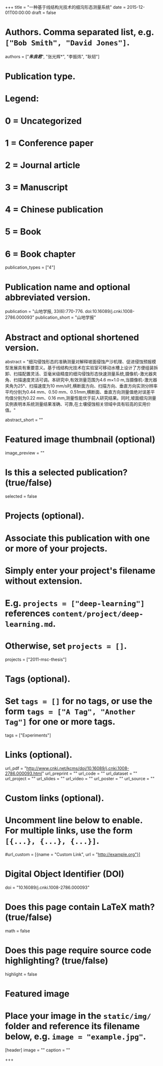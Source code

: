 +++
title = "一种基于线结构光技术的细沟形态测量系统"
date = 2015-12-01T00:00:00
draft = false

# Authors. Comma separated list, e.g. `["Bob Smith", "David Jones"]`.
authors = ["<b><I>朱良君</I></b>", "张光辉*", "李振炜", "耿韧"]

# Publication type.
# Legend:
# 0 = Uncategorized
# 1 = Conference paper
# 2 = Journal article
# 3 = Manuscript
# 4 = Chinese publication
# 5 = Book
# 6 = Book chapter
publication_types = ["4"]

# Publication name and optional abbreviated version.
publication = "山地学报, 33(6):770-776. doi:10.16089/j.cnki.1008-2786.000093"
publication_short = "山地学报"

# Abstract and optional shortened version.
abstract = "细沟侵蚀形态的准确测量对解释坡面侵蚀产沙机理、促进侵蚀预报模型发展具有重要意义。基于线结构光技术在实验室可移动水槽上设计了方便组装拆卸、扫描配置灵活、亚毫米级精度的细沟侵蚀形态快速测量系统,摄像机-激光器夹角、扫描速度灵活可调。本研究中,有效测量范围为4.6 m×1.0 m,当摄像机-激光器夹角为25°、扫描速度为10 mm/s时,横断面方向、扫描方向、垂直方向实测分辨率平均分别为0.44 mm、0.50 mm、0.51mm,横断面、垂直方向测量值绝对误差平均值分别为0.22 mm、0.16 mm,测量性能优于前人研究结果。同时,坡面细沟测量实例表明本系统测量结果准确、可靠,在土壤侵蚀相关领域中具有较高的实用价值。"

abstract_short = ""

# Featured image thumbnail (optional)
image_preview = ""

# Is this a selected publication? (true/false)
selected = false

# Projects (optional).
#   Associate this publication with one or more of your projects.
#   Simply enter your project's filename without extension.
#   E.g. `projects = ["deep-learning"]` references `content/project/deep-learning.md`.
#   Otherwise, set `projects = []`.
projects = ["2011-msc-thesis"]

# Tags (optional).
#   Set `tags = []` for no tags, or use the form `tags = ["A Tag", "Another Tag"]` for one or more tags.
tags = ["Experiments"]

# Links (optional).
url_pdf = "http://www.cnki.net/kcms/doi/10.16089/j.cnki.1008-2786.000093.html"
url_preprint = ""
url_code = ""
url_dataset = ""
url_project = ""
url_slides = ""
url_video = ""
url_poster = ""
url_source = ""

# Custom links (optional).
#   Uncomment line below to enable. For multiple links, use the form `[{...}, {...}, {...}]`.
#url_custom = [{name = "Custom Link", url = "http://example.org"}]

# Digital Object Identifier (DOI)
doi = "10.16089/j.cnki.1008-2786.000093"

# Does this page contain LaTeX math? (true/false)
math = false

# Does this page require source code highlighting? (true/false)
highlight = false

# Featured image
# Place your image in the `static/img/` folder and reference its filename below, e.g. `image = "example.jpg"`.
[header]
image = ""
caption = ""

+++
